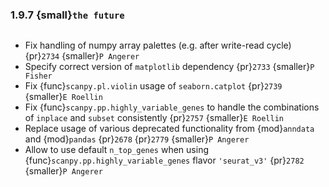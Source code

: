 ### 1.9.7 {small}`the future`

```{rubric} Bug fixes
```
- Fix handling of numpy array palettes (e.g. after write-read cycle) {pr}`2734` {smaller}`P Angerer`
- Specify correct version of `matplotlib` dependency {pr}`2733` {smaller}`P Fisher`
- Fix {func}`scanpy.pl.violin` usage of `seaborn.catplot` {pr}`2739` {smaller}`E Roellin`
- Fix {func}`scanpy.pp.highly_variable_genes` to handle the combinations of `inplace` and `subset` consistently {pr}`2757` {smaller}`E Roellin`
- Replace usage of various deprecated functionality from {mod}`anndata` and {mod}`pandas` {pr}`2678` {pr}`2779` {smaller}`P Angerer`
- Allow to use default `n_top_genes` when using {func}`scanpy.pp.highly_variable_genes` flavor `'seurat_v3'` {pr}`2782` {smaller}`P Angerer`
